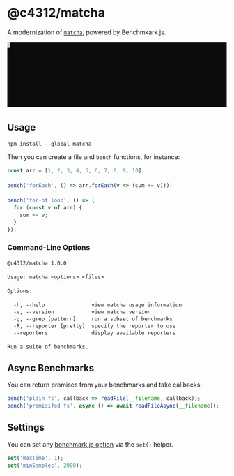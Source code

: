 # @c4312/matcha

A modernization of [`matcha`](https://github.com/logicalparadox/matcha), powered by Benchmkark.js.

![Demonstration video of the matcha command line](./demo.svg)

## Usage

```
npm install --global matcha
```

Then you can create a file and `bench` functions, for instance:

```js
const arr = [1, 2, 3, 4, 5, 6, 7, 8, 9, 10];

bench('forEach', () => arr.forEach(v => (sum += v)));

bench('for-of loop', () => {
  for (const v of arr) {
    sum += v;
  }
});
```

### Command-Line Options

```
@c4312/matcha 1.0.0

Usage: matcha <options> <files>

Options:

  -h, --help               view matcha usage information
  -v, --version            view matcha version
  -g, --grep [pattern]     run a subset of benchmarks
  -R, --reporter [pretty]  specify the reporter to use
  --reporters              display available reporters

Run a suite of benchmarks.
```

## Async Benchmarks

You can return promises from your benchmarks and take callbacks:

```js
bench('plain fs', callback => readFile(__filename, callback));
bench('promisifed fs', async () => await readFileAsync(__filename));
```

## Settings

You can set any [benchmark.js option](https://benchmarkjs.com/docs#options) via the `set()` helper.

```js
set('maxTime', 1);
set('minSamples', 2000);
```
